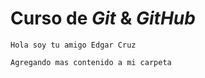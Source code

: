  # Curso de _Git_ & _GitHub_

    Hola soy tu amigo Edgar Cruz

    Agregando mas contenido a mi carpeta